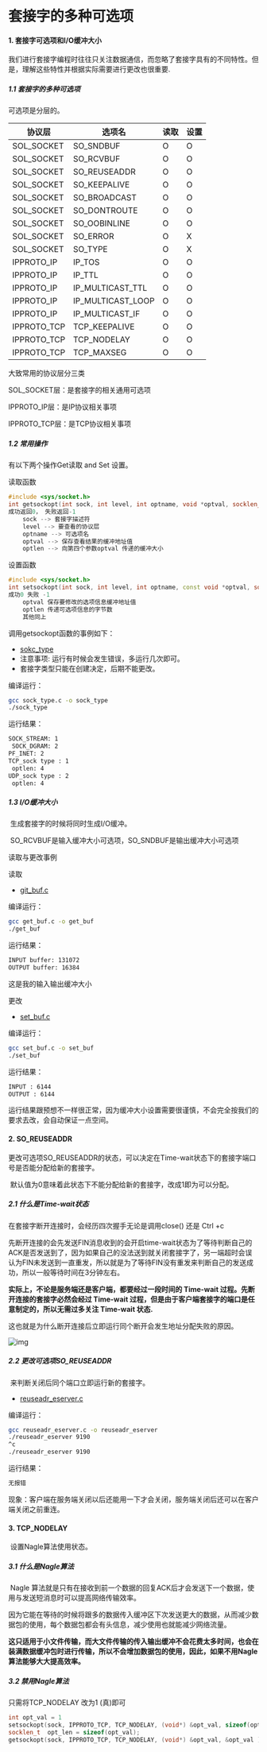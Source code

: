 # 套接字的多种可选项

#### 1.  套接字可选项和I/O缓冲大小

我们进行套接字编程时往往只关注数据通信，而忽略了套接字具有的不同特性。但是，理解这些特性并根据实际需要进行更改也很重要.

##### 1.1 套接字的多种可选项

可选项是分层的。

| 协议层      | 选项名            | 读取 | 设置 |
| ----------- | ----------------- | ---- | ---- |
| SOL_SOCKET  | SO_SNDBUF         | O    | O    |
| SOL_SOCKET  | SO_RCVBUF         | O    | O    |
| SOL_SOCKET  | SO_REUSEADDR      | O    | O    |
| SOL_SOCKET  | SO_KEEPALIVE      | O    | O    |
| SOL_SOCKET  | SO_BROADCAST      | O    | O    |
| SOL_SOCKET  | SO_DONTROUTE      | O    | O    |
| SOL_SOCKET  | SO_OOBINLINE      | O    | O    |
| SOL_SOCKET  | SO_ERROR          | O    | X    |
| SOL_SOCKET  | SO_TYPE           | O    | X    |
| IPPROTO_IP  | IP_TOS            | O    | O    |
| IPPROTO_IP  | IP_TTL            | O    | O    |
| IPPROTO_IP  | IP_MULTICAST_TTL  | O    | O    |
| IPPROTO_IP  | IP_MULTICAST_LOOP | O    | O    |
| IPPROTO_IP  | IP_MULTICAST_IF   | O    | O    |
| IPPROTO_TCP | TCP_KEEPALIVE     | O    | O    |
| IPPROTO_TCP | TCP_NODELAY       | O    | O    |
| IPPROTO_TCP | TCP_MAXSEG        | O    | O    |

大致常用的协议层分三类

SOL_SOCKET层：是套接字的相关通用可选项

IPPROTO_IP层：是IP协议相关事项

IPPROTO_TCP层：是TCP协议相关事项

##### 1.2 常用操作

有以下两个操作Get读取 and Set 设置。

读取函数

```c++
#include <sys/socket.h>
int getsockopt(int sock, int level, int optname, void *optval, socklen_t *optlen);
成功返回0， 失败返回-1
    sock --> 套接字描述符
    level --> 要查看的协议层
    optname --> 可选项名
    optval --> 保存查看结果的缓冲地址值
    optlen --> 向第四个参数optval 传递的缓冲大小
```

设置函数

```c++
#include <sys/socket.h>
int setsockopt(int sock, int level, int optname, const void *optval, socklen_t optlen);
成功0 失败 -1
    optval 保存要修改的选项信息缓冲地址值
    optlen 传递可选项信息的字节数
    其他同上
```

调用getsockopt函数的事例如下：

* [sokc_type](https://github.com/hclg/tcp_ip/blob/master/%E5%A5%97%E6%8E%A5%E5%AD%97%E7%9A%84%E5%8F%AF%E9%80%89%E9%A1%B9/sock_type.c)
* 注意事项: 运行有时候会发生错误，多运行几次即可。
* 套接字类型只能在创建决定，后期不能更改。

编译运行：

```bash
gcc sock_type.c -o sock_type
./sock_type
```

运行结果：

```bash
SOCK_STREAM: 1
 SOCK_DGRAM: 2
PF_INET: 2
TCP_sock type : 1 
 optlen: 4
UDP_sock type : 2 
 optlen: 4
```

##### 1.3 I/O缓冲大小

​	生成套接字的时候将同时生成I/O缓冲。

​	SO_RCVBUF是输入缓冲大小可选项，SO_SNDBUF是输出缓冲大小可选项

读取与更改事例

读取

* [git_buf.c](https://github.com/hclg/tcp_ip/blob/master/%E5%A5%97%E6%8E%A5%E5%AD%97%E7%9A%84%E5%8F%AF%E9%80%89%E9%A1%B9/get_buf.c)

编译运行：

```bash
gcc get_buf.c -o get_buf
./get_buf
```

运行结果：

```bash
INPUT buffer: 131072
OUTPUT buffer: 16384
```

这是我的输入输出缓冲大小

更改

* [set_buf.c](https://github.com/hclg/tcp_ip/blob/master/%E5%A5%97%E6%8E%A5%E5%AD%97%E7%9A%84%E5%8F%AF%E9%80%89%E9%A1%B9/set_buf.c)

编译运行：

```bash
gcc set_buf.c -o set_buf
./set_buf
```

运行结果：

```bash
INPUT : 6144
OUTPUT : 6144
```

运行结果跟预想不一样很正常，因为缓冲大小设置需要很谨慎，不会完全按我们的要求去改，会自动保证一点空间。

#### 2. SO_REUSEADDR

 更改可选项SO_REUSEADDR的状态，可以决定在Time-wait状态下的套接字端口号是否能分配给新的套接字。

​	默认值为0意味着此状态下不能分配给新的套接字，改成1即为可以分配。

##### 2.1 什么是Time-wait状态

在套接字断开连接时，会经历四次握手无论是调用close() 还是 Ctrl +c

先断开连接的会先发送FIN消息收到的会开启time-wait状态为了等待判断自己的ACK是否发送到了，因为如果自己的没法送到就关闭套接字了，另一端超时会误认为FIN未发送到一直重发，所以就是为了等待FIN没有重发来判断自己的发送成功，所以一般等待时间在3分钟左右。

**实际上，不论是服务端还是客户端，都要经过一段时间的 Time-wait 过程。先断开连接的套接字必然会经过 Time-wait 过程，但是由于客户端套接字的端口是任意制定的，所以无需过多关注 Time-wait 状态.**

​	这也就是为什么断开连接后立即运行同个断开会发生地址分配失败的原因。

![img](https://camo.githubusercontent.com/e8f38f736e60411f504881a1677ef19e72994d0f/68747470733a2f2f692e6c6f6c692e6e65742f323031392f30312f31392f356334326462313832636164652e706e67)

##### 2.2 更改可选项SO_REUSEADDR

​	来判断关闭后同个端口立即运行新的套接字。

* [reuseadr_eserver.c]()

编译运行：

```bash
gcc reuseadr_eserver.c -o reuseadr_eserver
./reuseadr_eserver 9190
^c
./reuseadr_eserver 9190
```

运行结果：

```bash
无报错
```

现象：客户端在服务端关闭以后还能用一下才会关闭，服务端关闭后还可以在客户端关闭之前重连。

#### 3. TCP_NODELAY

​	设置Nagle算法使用状态。

##### 3.1 什么是Nagle算法

​	Nagle 算法就是只有在接收到前一个数据的回复ACK后才会发送下一个数据，使用与发送短消息时可以提高网络传输效率。

因为它能在等待的时候将跟多的数据传入缓冲区下次发送更大的数据，从而减少数据包的使用，每个数据包都会有头信息，减少使用也就能减少网络流量。

**这只适用于小文件传输，而大文件传输的传入输出缓冲不会花费太多时间，也会在装满数据缓冲包时进行传输，所以不会增加数据包的使用，因此，如果不用Nagle算法能够大大提高效率。**

##### 3.2 禁用Nagle算法

只需将TCP_NODELAY 改为1 (真)即可

```c++
int opt_val = 1  
setsockopt(sock, IPPROTO_TCP, TCP_NODELAY, (void*) &opt_val, sizeof(opt_val)); // 设置
socklen_t  opt_len = sizeof(opt_val);
getsockopt(sock, IPPROTO_TCP, TCP_NODELAY, (void*) &opt_val, &opt_val ); //查看
```

